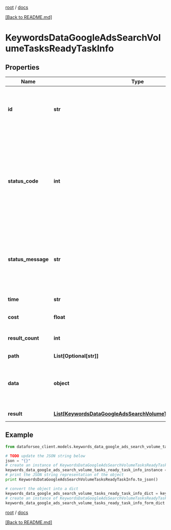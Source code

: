 [root](./../ "root") / [docs](./ "docs")

[[Back to README.md]](./../README.md "[Back to README.md]")

# KeywordsDataGoogleAdsSearchVolumeTasksReadyTaskInfo

## Properties

Name | Type | Description | Notes
------------ | ------------- | ------------- | -------------
**id** | **str** | task identifier unique task identifier in our system in the UUID format | [optional]
**status_code** | **int** | status code of the task generated by DataForSEO, can be within the following range: 10000-60000 you can find the full list of the response codes here | [optional]
**status_message** | **str** | informational message of the task you can find the full list of general informational messages here | [optional]
**time** | **str** | execution time, seconds | [optional]
**cost** | **float** | total tasks cost, USD | [optional]
**result_count** | **int** | number of elements in the result array | [optional]
**path** | **List[Optional[str]]** | URL path | [optional]
**data** | **object** | contains the same parameters that you specified in the POST request | [optional]
**result** | [**List[KeywordsDataGoogleAdsSearchVolumeTasksReadyResultInfo]**](KeywordsDataGoogleAdsSearchVolumeTasksReadyResultInfo.md) | array of results | [optional]

## Example

```python
from dataforseo_client.models.keywords_data_google_ads_search_volume_tasks_ready_task_info import KeywordsDataGoogleAdsSearchVolumeTasksReadyTaskInfo

# TODO update the JSON string below
json = "{}"
# create an instance of KeywordsDataGoogleAdsSearchVolumeTasksReadyTaskInfo from a JSON string
keywords_data_google_ads_search_volume_tasks_ready_task_info_instance = KeywordsDataGoogleAdsSearchVolumeTasksReadyTaskInfo.from_json(json)
# print the JSON string representation of the object
print KeywordsDataGoogleAdsSearchVolumeTasksReadyTaskInfo.to_json()

# convert the object into a dict
keywords_data_google_ads_search_volume_tasks_ready_task_info_dict = keywords_data_google_ads_search_volume_tasks_ready_task_info_instance.to_dict()
# create an instance of KeywordsDataGoogleAdsSearchVolumeTasksReadyTaskInfo from a dict
keywords_data_google_ads_search_volume_tasks_ready_task_info_form_dict = keywords_data_google_ads_search_volume_tasks_ready_task_info.from_dict(keywords_data_google_ads_search_volume_tasks_ready_task_info_dict)
```

  

[root](./../ "root") / [docs](./ "docs")

[[Back to README.md]](./../README.md "[Back to README.md]")